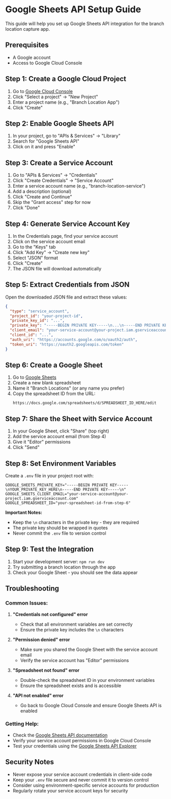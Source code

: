 # Google Sheets API Setup Guide

This guide will help you set up Google Sheets API integration for the branch location capture app.

## Prerequisites

- A Google account
- Access to Google Cloud Console

## Step 1: Create a Google Cloud Project

1. Go to [Google Cloud Console](https://console.cloud.google.com/)
2. Click "Select a project" → "New Project"
3. Enter a project name (e.g., "Branch Location App")
4. Click "Create"

## Step 2: Enable Google Sheets API

1. In your project, go to "APIs & Services" → "Library"
2. Search for "Google Sheets API"
3. Click on it and press "Enable"

## Step 3: Create a Service Account

1. Go to "APIs & Services" → "Credentials"
2. Click "Create Credentials" → "Service Account"
3. Enter a service account name (e.g., "branch-location-service")
4. Add a description (optional)
5. Click "Create and Continue"
6. Skip the "Grant access" step for now
7. Click "Done"

## Step 4: Generate Service Account Key

1. In the Credentials page, find your service account
2. Click on the service account email
3. Go to the "Keys" tab
4. Click "Add Key" → "Create new key"
5. Select "JSON" format
6. Click "Create"
7. The JSON file will download automatically

## Step 5: Extract Credentials from JSON

Open the downloaded JSON file and extract these values:

```json
{
  "type": "service_account",
  "project_id": "your-project-id",
  "private_key_id": "...",
  "private_key": "-----BEGIN PRIVATE KEY-----\n...\n-----END PRIVATE KEY-----\n",
  "client_email": "your-service-account@your-project.iam.gserviceaccount.com",
  "client_id": "...",
  "auth_uri": "https://accounts.google.com/o/oauth2/auth",
  "token_uri": "https://oauth2.googleapis.com/token"
}
```

## Step 6: Create a Google Sheet

1. Go to [Google Sheets](https://sheets.google.com/)
2. Create a new blank spreadsheet
3. Name it "Branch Locations" (or any name you prefer)
4. Copy the spreadsheet ID from the URL:
   ```
   https://docs.google.com/spreadsheets/d/SPREADSHEET_ID_HERE/edit
   ```

## Step 7: Share the Sheet with Service Account

1. In your Google Sheet, click "Share" (top right)
2. Add the service account email (from Step 4)
3. Give it "Editor" permissions
4. Click "Send"

## Step 8: Set Environment Variables

Create a `.env` file in your project root with:

```env
GOOGLE_SHEETS_PRIVATE_KEY="-----BEGIN PRIVATE KEY-----\nYOUR_PRIVATE_KEY_HERE\n-----END PRIVATE KEY-----\n"
GOOGLE_SHEETS_CLIENT_EMAIL="your-service-account@your-project.iam.gserviceaccount.com"
GOOGLE_SPREADSHEET_ID="your-spreadsheet-id-from-step-6"
```

**Important Notes:**
- Keep the `\n` characters in the private key - they are required
- The private key should be wrapped in quotes
- Never commit the `.env` file to version control

## Step 9: Test the Integration

1. Start your development server: `npm run dev`
2. Try submitting a branch location through the app
3. Check your Google Sheet - you should see the data appear

## Troubleshooting

### Common Issues:

1. **"Credentials not configured" error**
   - Check that all environment variables are set correctly
   - Ensure the private key includes the `\n` characters

2. **"Permission denied" error**
   - Make sure you shared the Google Sheet with the service account email
   - Verify the service account has "Editor" permissions

3. **"Spreadsheet not found" error**
   - Double-check the spreadsheet ID in your environment variables
   - Ensure the spreadsheet exists and is accessible

4. **"API not enabled" error**
   - Go back to Google Cloud Console and ensure Google Sheets API is enabled

### Getting Help:

- Check the [Google Sheets API documentation](https://developers.google.com/sheets/api)
- Verify your service account permissions in Google Cloud Console
- Test your credentials using the [Google Sheets API Explorer](https://developers.google.com/sheets/api/reference/rest/v4/spreadsheets.values/get)

## Security Notes

- Never expose your service account credentials in client-side code
- Keep your `.env` file secure and never commit it to version control
- Consider using environment-specific service accounts for production
- Regularly rotate your service account keys for security
